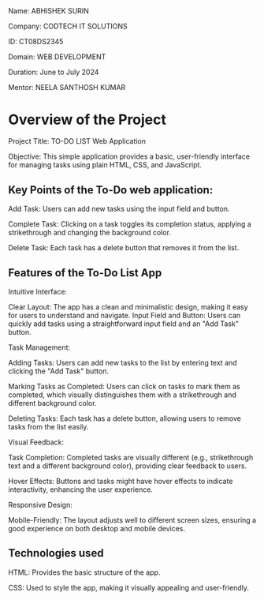 
## 


Name: ABHISHEK SURIN

Company: CODTECH IT SOLUTIONS

ID: CT08DS2345

Domain: WEB DEVELOPMENT

Duration: June to July 2024

Mentor: NEELA SANTHOSH KUMAR

# Overview of the Project

Project Title: TO-DO LIST Web Application

Objective: This simple application provides a basic, user-friendly interface for managing tasks using plain HTML, CSS, and JavaScript.









## Key Points of the To-Do web application:
Add Task: Users can add new tasks using the input field and button.

Complete Task: Clicking on a task toggles its completion status, applying a strikethrough and changing the background color.

Delete Task: Each task has a delete button that removes it from the list.




## Features of the To-Do List App

Intuitive Interface:

Clear Layout: The app has a clean and minimalistic design, making it easy for users to understand and navigate.
Input Field and Button: Users can quickly add tasks using a straightforward input field and an "Add Task" button.

Task Management:

Adding Tasks: Users can add new tasks to the list by entering text and clicking the "Add Task" button.

Marking Tasks as Completed: Users can click on tasks to mark them as completed, which visually distinguishes them with a strikethrough and different background color.

Deleting Tasks: Each task has a delete button, allowing users to remove tasks from the list easily.

Visual Feedback:

Task Completion: Completed tasks are visually different (e.g., strikethrough text and a different background color), providing clear feedback to users.

Hover Effects: Buttons and tasks might have hover effects to indicate interactivity, enhancing the user experience.

Responsive Design:

Mobile-Friendly: The layout adjusts well to different screen sizes, ensuring a good experience on both desktop and mobile devices.
## Technologies used

HTML: Provides the basic structure of the app.

CSS: Used to style the app, making it visually appealing and user-friendly.
 